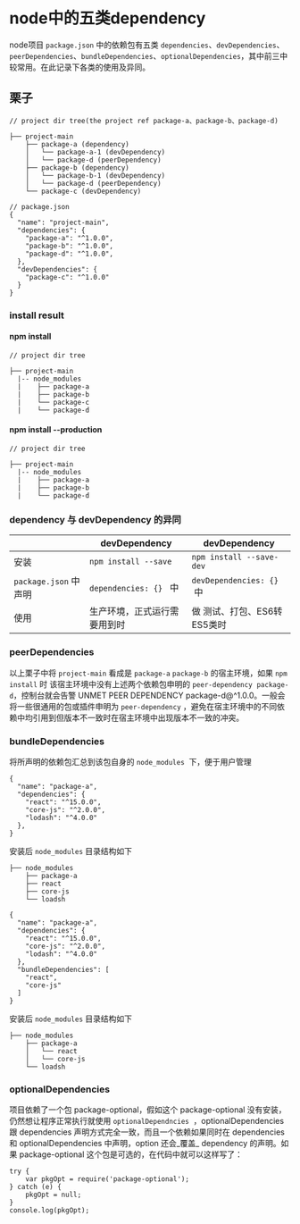 # node中的五类dependency

node项目 `package.json` 中的依赖包有五类 `dependencies`、`devDependencies`、`peerDependencies`、`bundleDependencies`、`optionalDependencies`，其中前三中较常用。在此记录下各类的使用及异同。

<a name="a837qx"></a>
## [](#a837qx)栗子
```
// project dir tree(the project ref package-a、package-b、package-d)

├── project-main
    ├── package-a (dependency)
    │   └── package-a-1 (devDependency)
    │   └── package-d (peerDependency)
    ├── package-b (dependency)
    │   └── package-b-1 (devDependency)
    │   └── package-d (peerDependency)
    └── package-c (devDependency)
```

```
// package.json
{
  "name": "project-main",
  "dependencies": {
    "package-a": "^1.0.0",
    "package-b": "^1.0.0",
    "package-d": "^1.0.0",
  },
  "devDependencies": {
    "package-c": "^1.0.0"
  }
}
```

<a name="eg78km"></a>
### [](#eg78km)install result
<a name="i3fqvq"></a>
#### [](#i3fqvq)npm install
```
// project dir tree

├── project-main
  |-- node_modules
  |    ├── package-a 
  |    ├── package-b 
  |    └── package-c 
  |    └── package-d
```
<a name="53wbhr"></a>
#### [](#53wbhr)npm install --production
```
// project dir tree

├── project-main
  |-- node_modules
  |    ├── package-a 
  |    ├── package-b 
  |    └── package-d
```

<a name="articleHeader0"></a>
### [](#articleHeader0)dependency 与 devDependency 的异同
|  | devDependency | devDependency |
| --- | --- | --- |
| 安装 | `npm install --save`  | `npm install --save-dev`  |
| `package.json` 中声明 | `dependencies: {}`   中 | `devDependencies: {}`  中 |
| 使用 | 生产环境，正式运行需要用到时 | 做 测试、打包、ES6转ES5类时 |

<a name="articleHeader1"></a>
### [](#articleHeader1)peerDependencies
以上栗子中将 `project-main` 看成是 `package-a` `package-b` 的宿主环境，如果 `npm install` 时 该宿主环境中没有上述两个依赖包申明的 `peer-dependency`  `package-d`，控制台就会告警 UNMET PEER DEPENDENCY package-d@^1.0.0。一般会将一些很通用的包或插件申明为 `peer-dependency` ，避免在宿主环境中的不同依赖中均引用到但版本不一致时在宿主环境中出现版本不一致的冲突。

<a name="articleHeader3"></a>
### [](#articleHeader3)bundleDependencies
将所声明的依赖包汇总到该包自身的 `node_modules`  下，便于用户管理
```
{
  "name": "package-a",
  "dependencies": {
    "react": "^15.0.0",
    "core-js": "^2.0.0",
    "lodash": "^4.0.0"
  },
}
```

安装后 `node_modules` 目录结构如下

```
├── node_modules
    ├── package-a
    ├── react
    ├── core-js
    └── loadsh
```

```
{
  "name": "package-a",
  "dependencies": {
    "react": "^15.0.0",
    "core-js": "^2.0.0",
    "lodash": "^4.0.0"
  },
  "bundleDependencies": [
    "react",
    "core-js"
  ]
}
```

安装后 `node_modules` 目录结构如下
```
├── node_modules
    ├── package-a
    │   └── react
    │   └── core-js
    └── loadsh
```

<a name="articleHeader4"></a>
### [](#articleHeader4)optionalDependencies
项目依赖了一个包 package-optional，假如这个 package-optional 没有安装，仍然想让程序正常执行就使用 `optionalDependncies`  ，optionalDependencies 跟 dependencies 声明方式完全一致，而且一个依赖如果同时在 dependencies 和 optionalDependencies 中声明，option 还会_覆盖_ dependency 的声明。如果 package-optional 这个包是可选的，在代码中就可以这样写了：

```
try {
    var pkgOpt = require('package-optional');
} catch (e) {
    pkgOpt = null;
}
console.log(pkgOpt);
```

